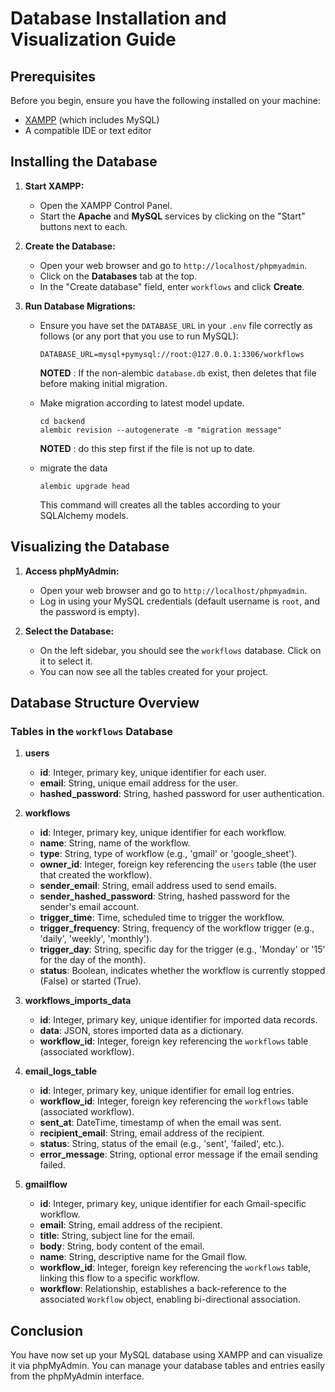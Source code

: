 # Database Installation and Visualization Guide

## Prerequisites

Before you begin, ensure you have the following installed on your machine:
- [XAMPP](https://www.apachefriends.org/index.html) (which includes MySQL)
- A compatible IDE or text editor

## Installing the Database

1. **Start XAMPP:**
   - Open the XAMPP Control Panel.
   - Start the **Apache** and **MySQL** services by clicking on the "Start" buttons next to each.

2. **Create the Database:**
   - Open your web browser and go to `http://localhost/phpmyadmin`.
   - Click on the **Databases** tab at the top.
   - In the "Create database" field, enter `workflows` and click **Create**.

3. **Run Database Migrations:**
   - Ensure you have set the `DATABASE_URL` in your `.env` file correctly as follows (or any port that you use to run MySQL):
     ```
     DATABASE_URL=mysql+pymysql://root:@127.0.0.1:3306/workflows
     ```
      **NOTED** : If the non-alembic ```database.db``` exist, then deletes that file before making initial migration.


   - Make migration according to latest model update.

      ```
      cd backend
      alembic revision --autogenerate -m "migration message"
      ```
      **NOTED** : do this step first if the file is not up to date. 

   - migrate the data

      ```
      alembic upgrade head
      ```

      This command will creates all the tables according to your SQLAlchemy models.

## Visualizing the Database

1. **Access phpMyAdmin:**
   - Open your web browser and go to `http://localhost/phpmyadmin`.
   - Log in using your MySQL credentials (default username is `root`, and the password is empty).

2. **Select the Database:**
   - On the left sidebar, you should see the `workflows` database. Click on it to select it.
   - You can now see all the tables created for your project.

## Database Structure Overview

### Tables in the `workflows` Database

1. **users**
   - **id**: Integer, primary key, unique identifier for each user.
   - **email**: String, unique email address for the user.
   - **hashed_password**: String, hashed password for user authentication.

2. **workflows**
   - **id**: Integer, primary key, unique identifier for each workflow.
   - **name**: String, name of the workflow.
   - **type**: String, type of workflow (e.g., 'gmail' or 'google_sheet').
   - **owner_id**: Integer, foreign key referencing the `users` table (the user that created the workflow).
   - **sender_email**: String, email address used to send emails.
   - **sender_hashed_password**: String, hashed password for the sender's email account.
   - **trigger_time**: Time, scheduled time to trigger the workflow.
   - **trigger_frequency**: String, frequency of the workflow trigger (e.g., 'daily', 'weekly', 'monthly').
   - **trigger_day**: String, specific day for the trigger (e.g., 'Monday' or '15' for the day of the month).
   - **status**: Boolean, indicates whether the workflow is currently stopped (False) or started (True).

3. **workflows_imports_data**
   - **id**: Integer, primary key, unique identifier for imported data records.
   - **data**: JSON, stores imported data as a dictionary.
   - **workflow_id**: Integer, foreign key referencing the `workflows` table (associated workflow).

4. **email_logs_table**
   - **id**: Integer, primary key, unique identifier for email log entries.
   - **workflow_id**: Integer, foreign key referencing the `workflows` table (associated workflow).
   - **sent_at**: DateTime, timestamp of when the email was sent.
   - **recipient_email**: String, email address of the recipient.
   - **status**: String, status of the email (e.g., 'sent', 'failed', etc.).
   - **error_message**: String, optional error message if the email sending failed.

5. **gmailflow**
   - **id**: Integer, primary key, unique identifier for each Gmail-specific workflow.
   - **email**: String, email address of the recipient.
   - **title**: String, subject line for the email.
   - **body**: String, body content of the email.
   - **name**: String, descriptive name for the Gmail flow.
   - **workflow_id**: Integer, foreign key referencing the `workflows` table, linking this flow to a specific workflow.
   - **workflow**: Relationship, establishes a back-reference to the associated `Workflow` object, enabling bi-directional association.

## Conclusion

You have now set up your MySQL database using XAMPP and can visualize it via phpMyAdmin. You can manage your database tables and entries easily from the phpMyAdmin interface.
